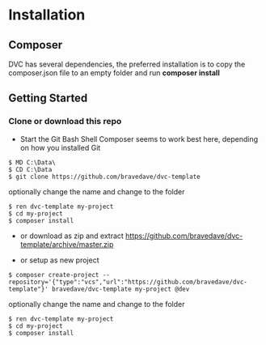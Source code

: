 # Installation

## Composer

DVC has several dependencies, the preferred installation is to copy the composer.json file
to an empty folder and run **composer install**

## Getting Started

### Clone or download this repo
* Start the Git Bash Shell
  Composer seems to work best here, depending on how you installed Git
```
$ MD C:\Data\
$ CD C:\Data
$ git clone https://github.com/bravedave/dvc-template
```
  optionally change the name and change to the folder
```
$ ren dvc-template my-project
$ cd my-project
$ composer install
```
* or download as zip and extract
  https://github.com/bravedave/dvc-template/archive/master.zip

* or setup as new project
```
$ composer create-project --repository='{"type":"vcs","url":"https://github.com/bravedave/dvc-template"}' bravedave/dvc-template my-project @dev
```
  optionally change the name and change to the folder
```
$ ren dvc-template my-project
$ cd my-project
$ composer install
```
